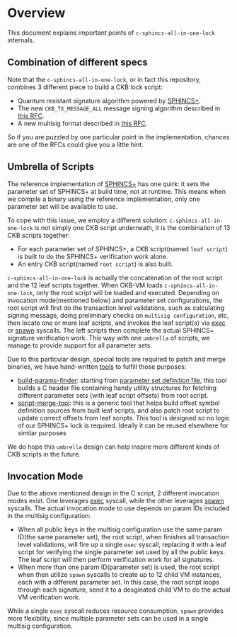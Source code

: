 # Overview

This document explains important points of `c-sphincs-all-in-one-lock` internals.

## Combination of different specs

Note that the `c-sphincs-all-in-one-lock`, or in fact this repository, combines 3 different piece to build a CKB lock script:

* Quantum resistant signature algorithm powered by [SPHINCS+](https://github.com/sphincs/sphincsplus).
* The new `CKB_TX_MESSAGE_ALL` message signing algorithm described in [this RFC](https://github.com/nervosnetwork/rfcs/pull/446).
* A new multisig format described in [this RFC](https://github.com/nervosnetwork/rfcs/pull/448).

So if you are puzzled by one particular point in the implementation, chances are one of the RFCs could give you a little hint.

## Umbrella of Scripts

The reference implementation of [SPHINCS+](https://github.com/sphincs/sphincsplus) has one quirk: it sets the parameter set of SPHINCS+ at build time, not at runtime. This means when we compile a binary using the reference implementation, only one parameter set will be available to use.

To cope with this issue, we employ a different solution: `c-sphincs-all-in-one-lock` is not simply one CKB script underneath, it is the combination of 13 CKB scripts together:

* For each parameter set of SPHINCS+, a CKB script(named `leaf script`) is built to do the SPHINCS+ verification work alone.
* An entry CKB script(named `root script`) is also built.

`c-sphincs-all-in-one-lock` is actually the concatenation of the root script and the 12 leaf scripts together. When CKB-VM loads `c-sphincs-all-in-one-lock`, only the root script will be loaded and executed. Depending on invocation mode(mentioned below) and parameter set configurations, the root script will first do the transaction level validations, such as calculating signing message, doing preliminary checks on `multisig configuration`, etc, then locate one or more leaf scripts, and invokes the leaf script(s) via [exec](https://github.com/nervosnetwork/rfcs/blob/bd5d3ff73969bdd2571f804260a538781b45e996/rfcs/0034-vm-syscalls-2/0034-vm-syscalls-2.md#exec) or [spawn](https://github.com/nervosnetwork/rfcs/blob/bd5d3ff73969bdd2571f804260a538781b45e996/rfcs/0050-vm-syscalls-3/0050-vm-syscalls-3.md#spawn) syscalls. The left scripts then complete the actual SPHINCS+ signature verification work. This way with one `umbrella` of scripts, we manage to provide support for all parameter sets.

Due to this particular design, special tools are required to patch and merge binaries, we have hand-written [tools](../build-tools) to fulfill those purposes:

* [build-params-finder](../build-tools/build-params-finder): starting from [parameter set definition file](../params.txt), this tool builds a C header file containing handy utility structures for fetching different parameter sets (with leaf script offsets) from root script.
* [script-merge-tool](../build-tools/script-merge-tool): this is a generic tool that helps build offset symbol definition sources from built leaf scripts, and also patch root script to update correct offsets from leaf scripts. This tool is designed so no logic of our SPHINCS+ lock is required. Ideally it can be reused elsewhere for similar purposes

We do hope this `umbrella` design can help inspire more different kinds of CKB scripts in the future.

## Invocation Mode

Due to the above mentioned design in the C script, 2 different invocation modes exist. One leverages [exec](https://github.com/nervosnetwork/rfcs/blob/bd5d3ff73969bdd2571f804260a538781b45e996/rfcs/0034-vm-syscalls-2/0034-vm-syscalls-2.md#exec) syscall, while the other leverages [spawn](https://github.com/nervosnetwork/rfcs/blob/bd5d3ff73969bdd2571f804260a538781b45e996/rfcs/0050-vm-syscalls-3/0050-vm-syscalls-3.md#spawn) syscalls. The actual invocation mode to use depends on param IDs included in the multisig configuration:

* When all public keys in the multisig configuration use the same param ID(the same parameter set), the root script, when finishes all transaction level validations, will fire up a single `exec` syscall, replacing it with a leaf script for verifying the single parameter set used by all the public keys. The leaf script will then perform verification work for all signatures.
* When more than one param ID(parameter set) is used, the root script when then utilize `spawn` syscalls to create up to 12 child VM instances, each with a different parameter set. In this case, the root script loops through each signature, send it to a desginated child VM to do the actual VM verification work.

While a single `exec` syscall reduces resource consumption, `spawn` provides more flexibility, since multiple parameter sets can be used in a single multisig configuration.

